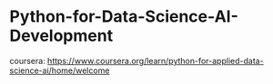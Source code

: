 # Python-for-Data-Science-AI-Development
coursera: https://www.coursera.org/learn/python-for-applied-data-science-ai/home/welcome
